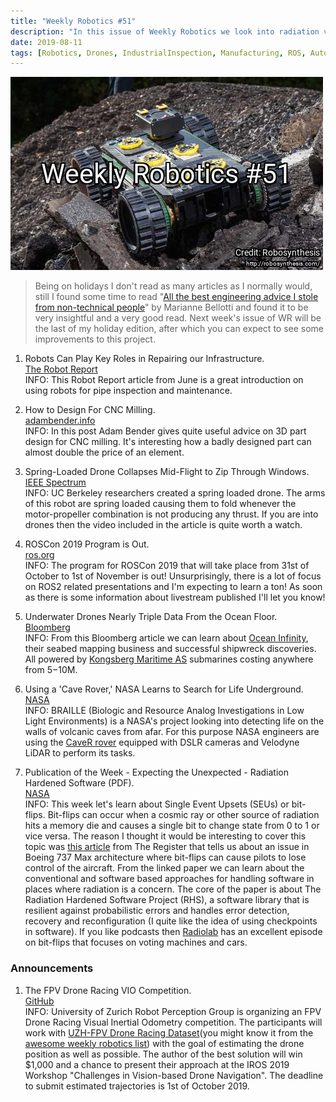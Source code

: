 ```yaml
---
title: "Weekly Robotics #51"
description: "In this issue of Weekly Robotics we look into radiation vs. software, robots repairing infrastructure, spring-loaded drone and more!"
date: 2019-08-11
tags: [Robotics, Drones, IndustrialInspection, Manufacturing, ROS, AutonomousBoats]
---
```

![HeaderImage](/img/headers/51.jpg "Header image")

> Being on holidays I don't read as many articles as I normally would, still I found some time to read "[All the best engineering advice I stole from non-technical people](https://medium.com/@bellmar/all-the-best-engineering-advice-i-stole-from-non-technical-people-eb7f90ca2f5f)" by Marianne Bellotti and found it to be very insightful and a very good read. Next week's issue of WR will be the last of my holiday edition, after which you can expect to see some improvements to this project.

1) Robots Can Play Key Roles in Repairing our Infrastructure.
<br>[The Robot Report](https://www.therobotreport.com/robots-can-play-key-roles-in-repairing-our-infrastructure/)<br>
INFO: This Robot Report article from June is a great introduction on using robots for pipe inspection and maintenance.

2) How to Design For CNC Milling.
<br>[adambender.info](https://www.adambender.info/post/design-for-cnc-milling)<br>
INFO: In this post Adam Bender gives quite useful advice on 3D part design for CNC milling. It's interesting how a badly designed part can almost double the price of an element.

3) Spring-Loaded Drone Collapses Mid-Flight to Zip Through Windows.
<br>[IEEE Spectrum](https://spectrum.ieee.org/automaton/robotics/drones/spring-loaded-drone-collapses-midflight-to-zip-through-windows)<br>
INFO: UC Berkeley researchers created a spring loaded drone. The arms of this robot are spring loaded causing them to fold whenever the motor-propeller combination is not producing any thrust. If you are into drones then the video included in the article is quite worth a watch.

4) ROSCon 2019 Program is Out.
<br>[ros.org](https://roscon.ros.org/2019/#program)<br>
INFO: The program for ROSCon 2019 that will take place from 31st of October to 1st of November is out! Unsurprisingly, there is a lot of focus on ROS2 related presentations and I'm expecting to learn a ton! As soon as there is some information about livestream published I'll let you know!

5) Underwater Drones Nearly Triple Data From the Ocean Floor.
<br>[Bloomberg](https://www.bloomberg.com/news/articles/2019-06-07/underwater-drones-nearly-triple-data-from-the-ocean-floor)<br>
INFO: From this Bloomberg article we can learn about [Ocean Infinity](https://oceaninfinity.com/), their seabed mapping business and successful shipwreck discoveries. All powered by [Kongsberg Maritime AS](https://www.kongsberg.com/maritime/) submarines costing anywhere from $5-$10M.

6) Using a 'Cave Rover,' NASA Learns to Search for Life Underground.
<br>[NASA](https://www.nasa.gov/feature/ames/braille)<br>
INFO: BRAILLE (Biologic and Resource Analog Investigations in Low Light Environments) is a NASA's project looking into detecting life on the walls of volcanic caves from afar. For this purpose NASA engineers are using the [CaveR rover](https://nasa-braille.org/cave-r/) equipped with DSLR cameras and Velodyne LiDAR to perform its tasks.

7) Publication of the Week - Expecting the Unexpected - Radiation Hardened Software (PDF).
<br>[NASA](https://ti.arc.nasa.gov/m/pub-archive/1075h/1075%20(Mehlitz).pdf)<br>
INFO: This week let's learn about Single Event Upsets (SEUs) or bit-flips. Bit-flips can occur when a cosmic ray or other source of radiation hits a memory die and causes a single bit to change state from 0 to 1 or vice versa. The reason I thought it would be interesting to cover this topic was [this article](https://www.theregister.co.uk/2019/08/02/737_max_cosmic_bit_flipping_test/) from The Register that tells us about an issue in Boeing 737 Max architecture where bit-flips can cause pilots to lose control of the aircraft. From the linked paper we can learn about the conventional and software based approaches for handling software in places where radiation is a concern. The core of the paper is about The Radiation Hardened Software Project (RHS), a software library that is resilient against probabilistic errors and handles error detection, recovery and reconfiguration (I quite like the idea of using checkpoints in software). If you like podcasts then [Radiolab](https://www.wnycstudios.org/story/bit-flip) has an excellent episode on bit-flips that focuses on voting machines and cars.

### Announcements

1) The FPV Drone Racing VIO Competition.
<br>[GitHub](https://github.com/uzh-rpg/IROS2019-FPV-VIO-Competition)<br>
INFO: University of Zurich Robot Perception Group is organizing an FPV Drone Racing Visual Inertial Odometry competition. The participants will work with [UZH-FPV Drone Racing Dataset](http://rpg.ifi.uzh.ch/uzh-fpv.html)(you might know it from the [awesome weekly robotics list](https://github.com/msadowski/awesome-weekly-robotics)) with the goal of estimating the drone position as well as possible. The author of the best solution will win $1,000 and a chance to present their approach at the IROS 2019 Workshop "Challenges in Vision-based Drone Navigation". The deadline to submit estimated trajectories is 1st of October 2019.
